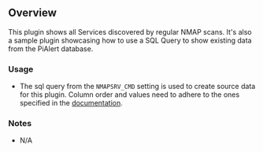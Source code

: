 ## Overview

This plugin shows all Services discovered by regular NMAP scans. It's also a sample plugin showcasing how to use a SQL Query to show existing data from the PiAlert database. 

### Usage

- The sql query from the `NMAPSRV_CMD` setting is used to create source data for this plugin. Column order and values need to adhere to the ones specified in the [documentation](https://github.com/jokob-sk/Pi.Alert/tree/main/pialert/plugins).

### Notes

- N/A
